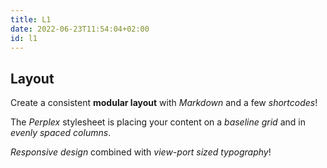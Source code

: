 ```yaml
---
title: L1
date: 2022-06-23T11:54:04+02:00
id: l1
---
```

## Layout

Create a consistent **modular layout** with _Markdown_ and a few _shortcodes_!  

The _Perplex_ stylesheet is placing your content on a _baseline grid_ and in _evenly spaced columns_.

_Responsive design_ combined with _view-port sized typography_!
